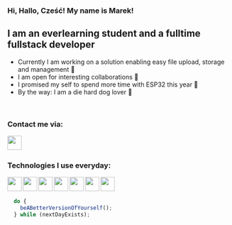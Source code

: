 ### Hi, Hallo, Cześć! My name is Marek!

## I am an everlearning student and a fulltime fullstack developer
- Currently I am working on a solution enabling easy file upload, storage and management :floppy_disk:
- I am open for interesting collaborations :dancers:
- I promised my self to spend more time with ESP32 this year :robot:
- By the way: I am a die hard dog lover :dog:

<br />

### Contact me via:
[<img align="left" width="32px" src="https://img.icons8.com/color/48/000000/linkedin.png"/>](https://www.linkedin.com/in/marek-barszcz/)

<br />
<br />

### Technologies I use everyday:
[<img align="left" width="32px" src="https://img.icons8.com/color/48/000000/c-sharp-logo.png"/>](https://docs.microsoft.com/en-us/dotnet/csharp/)
[<img align="left" width="32px" src="https://img.icons8.com/color/48/000000/azure-1.png"/>](https://azure.microsoft.com/)
[<img align="left" width="32px" src="https://img.icons8.com/color/48/000000/javascript--v1.png"/>](https://www.javascript.com/)
[<img align="left" width="32px" src="https://img.icons8.com/color/48/000000/typescript.png"/>](https://www.typescriptlang.org/)
[<img align="left" width="32px" src="https://img.icons8.com/color/48/000000/css3.png"/>](https://css-tricks.com/)
[<img align="left" width="32px" src="https://img.icons8.com/color/48/000000/html-5--v1.png"/>](https://developer.mozilla.org/en-US/docs/Web/HTML)
[<img align="left" width="32px" src="https://img.icons8.com/color/48/000000/react-native.png"/>](https://reactjs.org/)


<br />
<br />

```javascript
  do {
    beABetterVersionOfYourself();
  } while (nextDayExists);
```